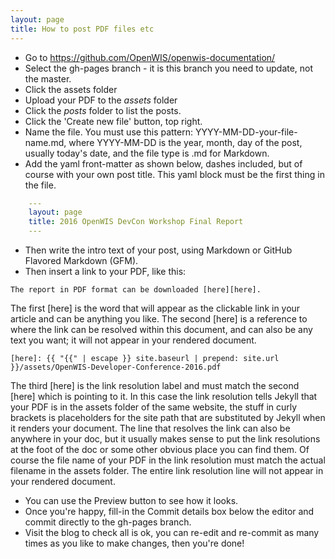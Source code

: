 ```yaml
---
layout: page
title: How to post PDF files etc
---
```


- Go to https://github.com/OpenWIS/openwis-documentation/
- Select the gh-pages branch - it is this branch you need to update, not the master.
- Click the assets folder
- Upload your PDF to the _assets_ folder
- Click the _posts_ folder to list the posts.
- Click the 'Create new file' button, top right.
- Name the file. You must use this pattern: YYYY-MM-DD-your-file-name.md, where YYYY-MM-DD is the year, month, day of the post, usually today's date, and the file type is .md for Markdown.
- Add the yaml front-matter as shown below, dashes included, but of course with your own post title. This yaml block must be the first thing in the file.

```yaml
    ---
    layout: page
    title: 2016 OpenWIS DevCon Workshop Final Report
    ---
```

- Then write the intro text of your post, using Markdown or GitHub Flavored Markdown (GFM).
- Then insert a link to your PDF, like this:

```
The report in PDF format can be downloaded [here][here].
```

The first [here] is the word that will appear as the clickable link in your article and can be anything you like.  The second [here] is a reference to where the link can be resolved within this document, and can also be any text you want; it will not appear in your rendered document.

```
[here]: {{ "{{" | escape }} site.baseurl | prepend: site.url }}/assets/OpenWIS-Developer-Conference-2016.pdf
```

 The third [here] is the link resolution label and must match the second [here] which is pointing to it.  In this case the link resolution tells Jekyll that your PDF is in the assets folder of the same website, the stuff in curly brackets is placeholders for the site path that are substituted by Jekyll when it renders your document.  The line that resolves the link can also be anywhere in your doc, but it usually makes sense to put the link resolutions at the foot of the doc or some other obvious place you can find them.  Of course the file name of your PDF in the link resolution must match the actual filename in the assets folder.  The entire link resolution line will not appear in your rendered document.

- You can use the Preview button to see how it looks.
- Once you're happy, fill-in the Commit details box below the editor and commit directly to the gh-pages branch.
- Visit the blog to check all is ok, you can re-edit and re-commit as many times as you like to make changes, then you're done!

